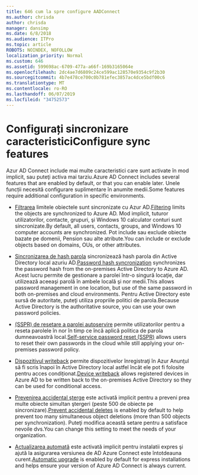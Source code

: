 ```yaml
---
title: 646 cum la spre configure AADConnect
ms.author: chrisda
author: chrisda
manager: dansimp
ms.date: 6/8/2018
ms.audience: ITPro
ms.topic: article
ROBOTS: NOINDEX, NOFOLLOW
localization_priority: Normal
ms.custom: 646
ms.assetid: 599698ac-6709-477a-a66f-169b3165064e
ms.openlocfilehash: 2dc4ae7d6809c24ce599ac128570e9354c9f2b30
ms.sourcegitcommit: 4b7e478ce700c0b781efec3857ac4dce5bdf00c6
ms.translationtype: MT
ms.contentlocale: ro-RO
ms.lasthandoff: 06/07/2019
ms.locfileid: "34752573"
---
```

# <a name="configure-sync-features"></a><span data-ttu-id="4b99a-102">Configurați sincronizare caracteristici</span><span class="sxs-lookup"><span data-stu-id="4b99a-102">Configure sync features</span></span>

<span data-ttu-id="4b99a-103">Azur AD Connect include mai multe caracteristici care sunt activate în mod implicit, sau puteţi activa mai tarziu.</span><span class="sxs-lookup"><span data-stu-id="4b99a-103">Azure AD Connect includes several features that are enabled by default, or that you can enable later.</span></span> <span data-ttu-id="4b99a-104">Unele funcții necesită configurare suplimentare în anumite medii.</span><span class="sxs-lookup"><span data-stu-id="4b99a-104">Some features require additional configuration in specific environments.</span></span>

- <span data-ttu-id="4b99a-105">[Filtrarea](https://docs.microsoft.com/azure/active-directory/connect/active-directory-aadconnectsync-configure-filtering) limitele obiectele sunt sincronizate cu Azur AD.</span><span class="sxs-lookup"><span data-stu-id="4b99a-105">[Filtering](https://docs.microsoft.com/azure/active-directory/connect/active-directory-aadconnectsync-configure-filtering) limits the objects are synchronized to Azure AD.</span></span> <span data-ttu-id="4b99a-106">Mod implicit, tuturor utilizatorilor, contacte, grupuri, şi Windows 10 calculator conturi sunt sincronizate.</span><span class="sxs-lookup"><span data-stu-id="4b99a-106">By default, all users, contacts, groups, and Windows 10 computer accounts are synchronized.</span></span> <span data-ttu-id="4b99a-107">Pot include sau exclude obiecte bazate pe domenii, Pension sau alte atribute.</span><span class="sxs-lookup"><span data-stu-id="4b99a-107">You can include or exclude objects based on domains, OUs, or other attributes.</span></span>

- <span data-ttu-id="4b99a-108">[Sincronizarea de hash parola](https://docs.microsoft.com/azure/active-directory/connect/active-directory-aadconnectsync-implement-password-hash-synchronization) sincronizează hash parola din Active Directory local azuriu AD.</span><span class="sxs-lookup"><span data-stu-id="4b99a-108">[Password hash syncronization](https://docs.microsoft.com/azure/active-directory/connect/active-directory-aadconnectsync-implement-password-hash-synchronization) synchronizes the password hash from the on-premises Active Directory to Azure AD.</span></span> <span data-ttu-id="4b99a-109">Acest lucru permite de gestionare a parolei într-o singură locaţie, dar utilizează aceeaşi parolă în ambele locală şi nor medii.</span><span class="sxs-lookup"><span data-stu-id="4b99a-109">This allows password management in one location, but use of the same password in both on-premises and cloud environments.</span></span> <span data-ttu-id="4b99a-110">Pentru Active Directory este sursă de autoritate, puteţi utiliza propriile politici de parola.</span><span class="sxs-lookup"><span data-stu-id="4b99a-110">Because Active Directory is the authoritative source, you can use your own password policies.</span></span>

- <span data-ttu-id="4b99a-111">[(SSPR) de resetare a parolei autoservire](https://docs.microsoft.com/azure/active-directory/authentication/quickstart-sspr) permite utilizatorilor pentru a reseta parolele în nor în timp ce încă aplică politica de parola dumneavoastră local.</span><span class="sxs-lookup"><span data-stu-id="4b99a-111">[Self-service password reset (SSPR)](https://docs.microsoft.com/azure/active-directory/authentication/quickstart-sspr) allows users to reset their own passwords in the cloud while still applying your on-premises password policy.</span></span>

- <span data-ttu-id="4b99a-112">[Dispozitivul writeback](https://docs.microsoft.com/azure/active-directory/connect/active-directory-aadconnect-feature-device-writeback) permite dispozitivelor înregistraţi în Azur Anunţul să fi scris înapoi în Active Directory local astfel încât ele pot fi folosite pentru acces condiționat.</span><span class="sxs-lookup"><span data-stu-id="4b99a-112">[Device writeback](https://docs.microsoft.com/azure/active-directory/connect/active-directory-aadconnect-feature-device-writeback) allows registered devices in Azure AD to be written back to the on-premises Active Directory so they can be used for conditional access.</span></span>

- <span data-ttu-id="4b99a-113">[Prevenirea accidental şterge](https://docs.microsoft.com/azure/active-directory/connect/active-directory-aadconnectsync-feature-prevent-accidental-deletes) este activată implicit pentru a preveni prea multe obiecte simultan ştergeri (peste 500 de obiecte pe sincronizare).</span><span class="sxs-lookup"><span data-stu-id="4b99a-113">[Prevent accidental deletes](https://docs.microsoft.com/azure/active-directory/connect/active-directory-aadconnectsync-feature-prevent-accidental-deletes) is enabled by default to help prevent too many simultaneous object deletions (more than 500 objects per synchronization).</span></span> <span data-ttu-id="4b99a-114">Puteţi modifica această setare pentru a satisface nevoile dvs.</span><span class="sxs-lookup"><span data-stu-id="4b99a-114">You can change this setting to meet the needs of your organization.</span></span>

- <span data-ttu-id="4b99a-115">[Actualizarea automată](https://docs.microsoft.com/azure/active-directory/connect/active-directory-aadconnect-feature-automatic-upgrade) este activată implicit pentru instalatii expres şi ajută la asigurarea versiunea de AD Azure Connect este întotdeauna curent.</span><span class="sxs-lookup"><span data-stu-id="4b99a-115">[Automatic upgrade](https://docs.microsoft.com/azure/active-directory/connect/active-directory-aadconnect-feature-automatic-upgrade) is enabled by default for express installations and helps ensure your version of Azure AD Connect is always current.</span></span>
